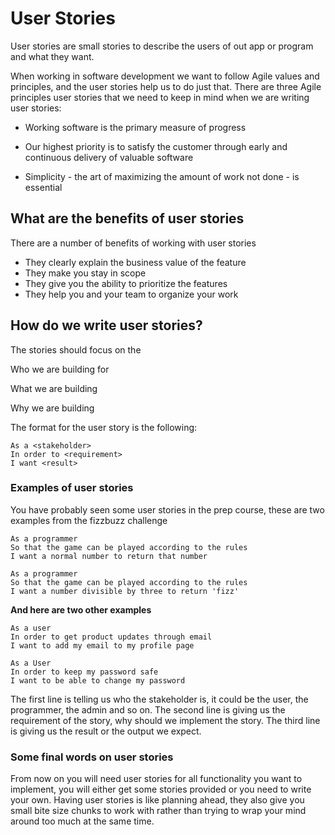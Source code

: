 # User Stories

User stories are small stories to describe the users of out app or program and what they want.

When working in software development we want to follow Agile values and principles, and the user stories help us to do just that. There are three Agile principles user stories that we need to keep in mind when we are writing user stories:

-   Working software is the primary measure of progress
    
-   Our highest priority is to satisfy the customer through early and continuous delivery of valuable software
    
-   Simplicity - the art of maximizing the amount of work not done - is essential
    

## What are the benefits of user stories

There are a number of benefits of working with user stories

-   They clearly explain the business value of the feature
-   They make you stay in scope
-   They give you the ability to prioritize the features
-   They help you and your team to organize your work

## How do we write user stories?

The stories should focus on the

Who we are building for

What we are building

Why we are building

The format for the user story is the following:

```
As a <stakeholder>            
In order to <requirement>            
I want <result>

```

### Examples of user stories

You have probably seen some user stories in the prep course, these are two examples from the fizzbuzz challenge

```
As a programmer            
So that the game can be played according to the rules            
I want a normal number to return that number

```

```
As a programmer            
So that the game can be played according to the rules            
I want a number divisible by three to return 'fizz'

```

**And here are two other examples**

```
As a user            
In order to get product updates through email            
I want to add my email to my profile page
```

```
As a User            
In order to keep my password safe            
I want to be able to change my password
```

The first line is telling us who the stakeholder is, it could be the user, the programmer, the admin and so on. The second line is giving us the requirement of the story, why should we implement the story. The third line is giving us the result or the output we expect.

### **Some final words on user stories**

From now on you will need user stories for all functionality you want to implement, you will either get some stories provided or you need to write your own. Having user stories is like planning ahead, they also give you small bite size chunks to work with rather than trying to wrap your mind around too much at the same time.